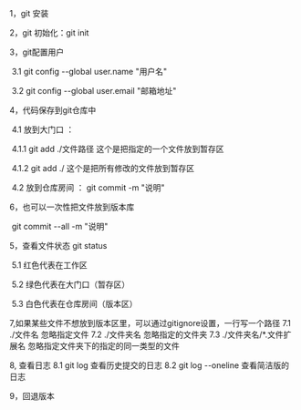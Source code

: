 1，git 安装

2，git 初始化：git  init

3，git配置用户

​	3.1 git config --global user.name "用户名"

​	3.2 git config --global user.email "邮箱地址"

4，代码保存到git仓库中

​	4.1 放到大门口 ：

​			4.1.1 git add ./文件路径  这个是把指定的一个文件放到暂存区

​			4.1.2  git add ./    这个是把所有修改的文件放到暂存区

​	4.2 放到仓库房间 ： git commit -m "说明"

6，也可以一次性把文件放到版本库

​	git commit --all -m "说明"

5，查看文件状态 git status

​	5.1 红色代表在工作区

​	5.2 绿色代表在大门口（暂存区）

​	5.3 白色代表在仓库房间（版本区）

7,如果某些文件不想放到版本区里，可以通过gitignore设置，一行写一个路径
    7.1 ./文件名   忽略指定文件
    7.2  ./文件夹名   忽略指定的文件夹
    7.3  ./文件夹名/*.文件扩展名   忽略指定文件夹下的指定的同一类型的文件

8, 查看日志
    8.1 git log 查看历史提交的日志
    8.2 git log --oneline  查看简洁版的日志

9，回退版本

